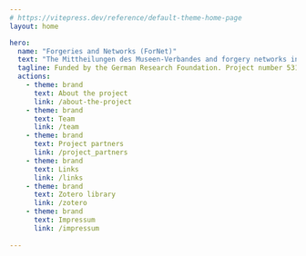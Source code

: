 ```yaml
---
# https://vitepress.dev/reference/default-theme-home-page
layout: home

hero:
  name: "Forgeries and Networks (ForNet)"
  text: "The Mittheilungen des Museen-Verbandes and forgery networks in the 20th century"
  tagline: Funded by the German Research Foundation. Project number 531800604.
  actions:
    - theme: brand
      text: About the project
      link: /about-the-project
    - theme: brand
      text: Team
      link: /team
    - theme: brand
      text: Project partners
      link: /project_partners
    - theme: brand
      text: Links
      link: /links
    - theme: brand
      text: Zotero library
      link: /zotero
    - theme: brand
      text: Impressum
      link: /impressum
      
---
```


